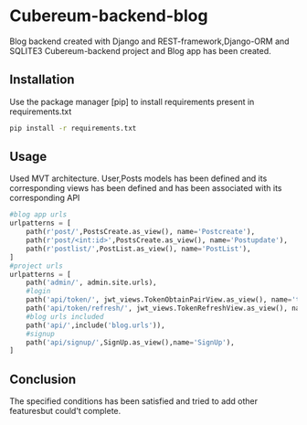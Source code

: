 # Cubereum-backend-blog

 Blog backend created with Django and REST-framework,Django-ORM and SQLITE3
Cubereum-backend project and Blog app has been created.

## Installation

Use the package manager [pip] to install requirements present in requirements.txt

```bash
pip install -r requirements.txt
```

## Usage
Used MVT architecture. User,Posts models has been defined and its corresponding views has been defined and has been associated with its corresponding API

```python
#blog app urls
urlpatterns = [
    path(r'post/',PostsCreate.as_view(), name='Postcreate'),
    path(r'post/<int:id>',PostsCreate.as_view(), name='Postupdate'),
    path(r'postlist/',PostList.as_view(), name='PostList'),
]
#project urls
urlpatterns = [
    path('admin/', admin.site.urls),
    #login
    path('api/token/', jwt_views.TokenObtainPairView.as_view(), name='token_obtain_pair'),
    path('api/token/refresh/', jwt_views.TokenRefreshView.as_view(), name='token_refresh'),
    #blog urls included
    path('api/',include('blog.urls')),
    #signup
    path('api/signup/',SignUp.as_view(),name='SignUp'),
]

```

## Conclusion
The specified conditions has been satisfied and tried to add other featuresbut could't complete.



